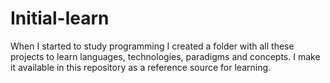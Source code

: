 # Initial-learn

When I started to study programming I created a folder with all these projects to learn languages, technologies, paradigms and concepts. I make it available in this repository as a reference source for learning.
